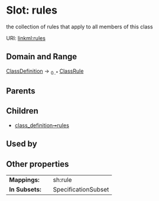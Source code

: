 
# Slot: rules


the collection of rules that apply to all members of this class

URI: [linkml:rules](https://w3id.org/linkml/rules)


## Domain and Range

[ClassDefinition](ClassDefinition.md) &#8594;  <sub>0..\*</sub> [ClassRule](ClassRule.md)

## Parents


## Children

 *  [class_definition➞rules](class_definition_rules.md)

## Used by


## Other properties

|  |  |  |
| --- | --- | --- |
| **Mappings:** | | sh:rule |
| **In Subsets:** | | SpecificationSubset |

